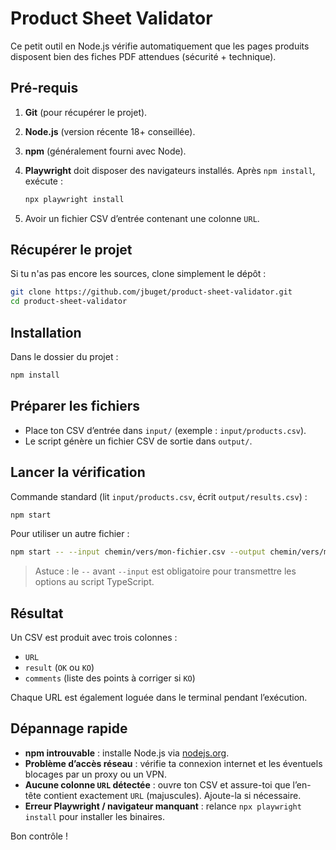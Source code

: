 # Product Sheet Validator

Ce petit outil en Node.js vérifie automatiquement que les pages produits disposent bien des fiches PDF attendues (sécurité + technique).

## Pré-requis

1. **Git** (pour récupérer le projet).
2. **Node.js** (version récente 18+ conseillée).
3. **npm** (généralement fourni avec Node).
4. **Playwright** doit disposer des navigateurs installés. Après `npm install`, exécute :

   ```bash
   npx playwright install
   ```

5. Avoir un fichier CSV d’entrée contenant une colonne `URL`.

## Récupérer le projet

Si tu n'as pas encore les sources, clone simplement le dépôt :

```bash
git clone https://github.com/jbuget/product-sheet-validator.git
cd product-sheet-validator
```

## Installation

Dans le dossier du projet :

```bash
npm install
```

## Préparer les fichiers

- Place ton CSV d’entrée dans `input/` (exemple : `input/products.csv`).
- Le script génère un fichier CSV de sortie dans `output/`.

## Lancer la vérification

Commande standard (lit `input/products.csv`, écrit `output/results.csv`) :

```bash
npm start
```

Pour utiliser un autre fichier :

```bash
npm start -- --input chemin/vers/mon-fichier.csv --output chemin/vers/mes-resultats.csv
```

> Astuce : le `--` avant `--input` est obligatoire pour transmettre les options au script TypeScript.

## Résultat

Un CSV est produit avec trois colonnes :

- `URL`
- `result` (`OK` ou `KO`)
- `comments` (liste des points à corriger si `KO`)

Chaque URL est également loguée dans le terminal pendant l’exécution.

## Dépannage rapide

- **npm introuvable** : installe Node.js via [nodejs.org](https://nodejs.org/).
- **Problème d’accès réseau** : vérifie ta connexion internet et les éventuels blocages par un proxy ou un VPN.
- **Aucune colonne `URL` détectée** : ouvre ton CSV et assure-toi que l’en-tête contient exactement `URL` (majuscules). Ajoute-la si nécessaire.
- **Erreur Playwright / navigateur manquant** : relance `npx playwright install` pour installer les binaires.

Bon contrôle !
